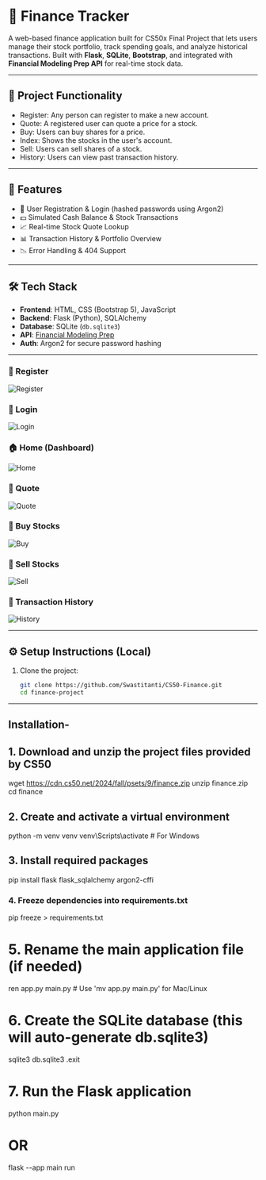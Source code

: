 # 💸 Finance Tracker

A web-based finance application built for CS50x Final Project that lets users manage their stock portfolio, track spending goals, and analyze historical transactions. Built with **Flask**, **SQLite**, **Bootstrap**, and integrated with **Financial Modeling Prep API** for real-time stock data.

---

## 🧠 Project Functionality

- Register: Any person can register to make a new account.
- Quote: A registered user can quote a price for a stock.
- Buy: Users can buy shares for a price.
- Index: Shows the stocks in the user's account.
- Sell: Users can sell shares of a stock.
- History: Users can view past transaction history.

---

## 🚀 Features

- 🔐 User Registration & Login (hashed passwords using Argon2)
- 💵 Simulated Cash Balance & Stock Transactions
- 📈 Real-time Stock Quote Lookup
- 📊 Transaction History & Portfolio Overview
- 📉 Error Handling & 404 Support

---

## 🛠️ Tech Stack

- **Frontend**: HTML, CSS (Bootstrap 5), JavaScript
- **Backend**: Flask (Python), SQLAlchemy
- **Database**: SQLite (`db.sqlite3`)
- **API**: [Financial Modeling Prep](https://financialmodelingprep.com/developer/docs)
- **Auth**: Argon2 for secure password hashing

---

### 📝 Register
![Register](static/screenshots/register.png)

### 🔐 Login
![Login](static/screenshots/login.png)

### 🏠 Home (Dashboard)
![Home](static/screenshots/home.png)

### 💬 Quote
![Quote](static/screenshots/quote.png)

### 🛒 Buy Stocks
![Buy](static/screenshots/buy.png)

### 💼 Sell Stocks
![Sell](static/screenshots/sell.png)

### 📜 Transaction History
![History](static/screenshots/history.png)

---

## ⚙️ Setup Instructions (Local)

1. Clone the project:
   ```bash
   git clone https://github.com/Swastitanti/CS50-Finance.git
   cd finance-project

---

## Installation-

## 1. Download and unzip the project files provided by CS50
wget https://cdn.cs50.net/2024/fall/psets/9/finance.zip
unzip finance.zip
cd finance

## 2. Create and activate a virtual environment
python -m venv venv
venv\Scripts\activate   # For Windows

## 3. Install required packages
pip install flask flask_sqlalchemy argon2-cffi

### 4. Freeze dependencies into requirements.txt
pip freeze > requirements.txt

# 5. Rename the main application file (if needed)
ren app.py main.py   # Use 'mv app.py main.py' for Mac/Linux

# 6. Create the SQLite database (this will auto-generate db.sqlite3)
sqlite3 db.sqlite3
.exit

# 7. Run the Flask application
python main.py
# OR
flask --app main run
